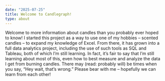 ```yaml
---
date: "2025-07-25"
title: Welcome to Candlegraph!
type: about
---
```


Welcome to more information about candles than you probably ever hoped to know! I started this project as a way to use one of my hobbies – scented candles – to expand my knowledge of Excel. From there, it has grown into a full data analytics project, including the use of such tools as SQL and Tableau, both of which I’m still learning. In fact, it’s fair to say that I’m still learning about most of this, even how to best measure and analyze the data I get from burning candles. There may (read: probably will) be times when you say, “Hey wait, that’s wrong.” Please bear with me – hopefully we can learn from each other!
